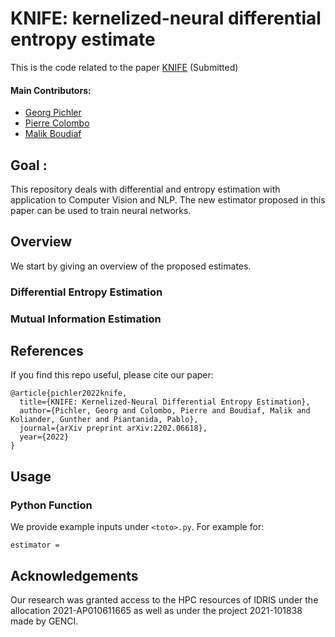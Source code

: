 # KNIFE: kernelized-neural differential entropy estimate

This is the code related to the paper [KNIFE](https://openreview.net/forum?id=a43otnDilz2) (Submitted)



#### Main Contributors:
* [Georg Pichler](https://scholar.google.at/citations?user=5lv1oKAAAAAJ&hl=en)
* [Pierre Colombo](https://scholar.google.com/citations?user=yPoMt8gAAAAJ&hl=fr)
* [Malik Boudiaf](https://scholar.google.com/citations?user=JYgR7EdDghkC&hl=fr)

## Goal :

This repository deals with differential and entropy estimation with application to Computer Vision and NLP. The new estimator proposed in this paper can be used to train neural networks. 


## Overview

We start by giving an overview of the proposed estimates.

### Differential Entropy Estimation


### Mutual Information Estimation




## References

If you find this repo useful, please cite our paper:

```
@article{pichler2022knife,
  title={KNIFE: Kernelized-Neural Differential Entropy Estimation},
  author={Pichler, Georg and Colombo, Pierre and Boudiaf, Malik and Koliander, Gunther and Piantanida, Pablo},
  journal={arXiv preprint arXiv:2202.06618},
  year={2022}
}
```


## Usage

### Python Function

We provide example inputs under `<toto>.py`. For example for:

```
estimator = 

```

## Acknowledgements

Our research was granted access to the HPC resources of IDRIS under the allocation 2021-AP010611665 as well as under the
project 2021-101838 made by GENCI.
